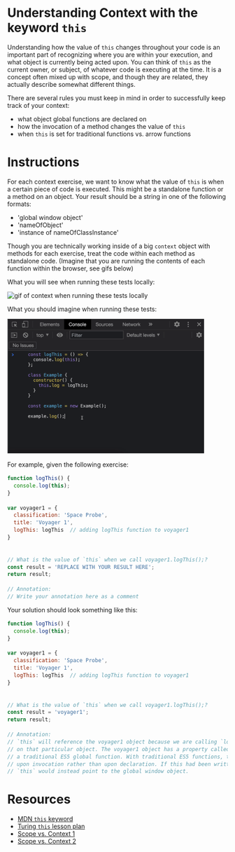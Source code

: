 # Understanding Context with the keyword `this`

Understanding how the value of `this` changes throughout your code is an important part of recognizing where you are within your execution, and what object is currently being acted upon. You can think of `this` as the current owner, or subject, of whatever code is executing at the time. It is a concept often mixed up with scope, and though they are related, they actually describe somewhat different things.

There are several rules you must keep in mind in order to successfully keep track of your context:

* what object global functions are declared on
* how the invocation of a method changes the value of `this`
* when `this` is set for traditional functions vs. arrow functions


# Instructions

For each context exercise, we want to know what the value of `this` is when a certain piece of code is executed. This might be a standalone function or a method on an object. Your result should be a string in one of the following formats:

* 'global window object'
* 'nameOfObject'
* 'instance of nameOfClassInstance'

Though you are technically working inside of a big `context` object with methods for each exercise, treat the code within each method as standalone code. (Imagine that you are running the contents of each function within the browser, see gifs below)

What you will see when running these tests locally:

<img src="./instruction-assets/context.gif" alt="gif of context when running these tests locally" width="450px" />

What you should imagine when running these tests:

<img src="./instruction-assets/browser-context.gif" alt="gif of what context to imagine when running these tests" width="450px"/> 

For example, given the following exercise:

```js
function logThis() {
  console.log(this);
}

var voyager1 = {
  classification: 'Space Probe',
  title: 'Voyager 1',
  logThis: logThis  // adding logThis function to voyager1
}


// What is the value of `this` when we call voyager1.logThis();?
const result = 'REPLACE WITH YOUR RESULT HERE';
return result;

// Annotation: 
// Write your annotation here as a comment
```


Your solution should look something like this:

```js
function logThis() {
  console.log(this);
}

var voyager1 = {
  classification: 'Space Probe',
  title: 'Voyager 1',
  logThis: logThis  // adding logThis function to voyager1
}


// What is the value of `this` when we call voyager1.logThis();?
const result = 'voyager1';
return result;

// Annotation: 
// `this` will reference the voyager1 object because we are calling `logThis()` as a method
// on that particular object. The voyager1 object has a property called `logThis` that references
// a traditional ES5 global function. With traditional ES5 functions, the value of `this` is set 
// upon invocation rather than upon declaration. If this had been written as an arrow function,
// `this` would instead point to the global window object.
```

# Resources

* [MDN `this` keyword](https://developer.mozilla.org/en/docs/Web/JavaScript/Reference/Operators/this)
* [Turing `this` lesson plan](http://frontend.turing.io/lessons/module-2/this-is-confusing.html)
* [Scope vs. Context 1](https://blog.kevinchisholm.com/javascript/difference-between-scope-and-context/)
* [Scope vs. Context 2](http://ryanmorr.com/understanding-scope-and-context-in-javascript/)